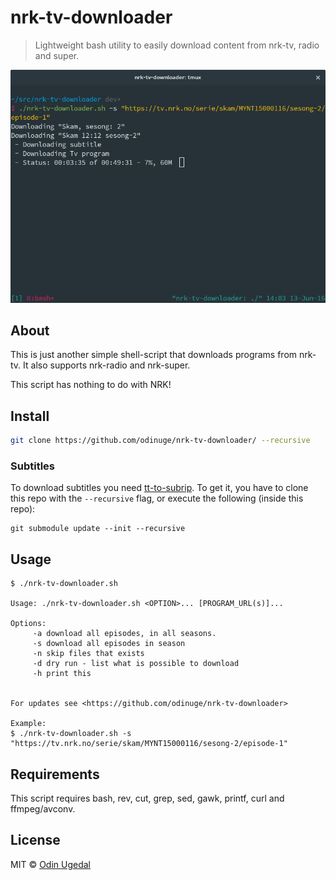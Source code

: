 # nrk-tv-downloader
> Lightweight bash utility to easily download content from nrk-tv,
> radio and super.

![Terminal with nrk-tv-downloader](screenshot.png)

## About

This is just another simple shell-script that downloads programs from nrk-tv. It also supports nrk-radio and nrk-super.

This script has nothing to do with NRK!


## Install
```bash
git clone https://github.com/odinuge/nrk-tv-downloader/ --recursive
```

### Subtitles
To download subtitles you need [tt-to-subrip](https://github.com/odinuge/tt-to-subrip/). To get it, you have to clone this repo with the `--recursive` flag, or execute the following (inside this repo):

```
git submodule update --init --recursive

```

## Usage

```
$ ./nrk-tv-downloader.sh

Usage: ./nrk-tv-downloader.sh <OPTION>... [PROGRAM_URL(s)]...

Options:
     -a download all episodes, in all seasons.
     -s download all episodes in season
     -n skip files that exists
     -d dry run - list what is possible to download
     -h print this


For updates see <https://github.com/odinuge/nrk-tv-downloader>

Example:
$ ./nrk-tv-downloader.sh -s "https://tv.nrk.no/serie/skam/MYNT15000116/sesong-2/episode-1"
```

## Requirements
This script requires bash, rev, cut, grep, sed, gawk, printf, curl and ffmpeg/avconv.

## License
MIT © [Odin Ugedal](https://ugedal.com)
